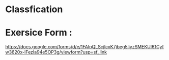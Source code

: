 # Classfication

# Exersice Form : 
https://docs.google.com/forms/d/e/1FAIpQLScjlcxK7jbeg5liyzSMEKUI61Cyfw3620x-IFezIa94e5OP3g/viewform?usp=sf_link
